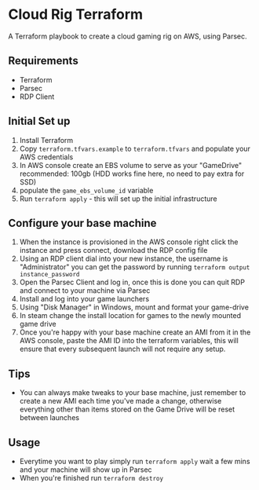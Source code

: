 # Cloud Rig Terraform
A Terraform playbook to create a cloud gaming rig on AWS, using Parsec.

## Requirements
- Terraform
- Parsec
- RDP Client

## Initial Set up
1. Install Terraform
2. Copy `terraform.tfvars.example` to `terraform.tfvars` and populate your AWS credentials
3. In AWS console create an EBS volume to serve as your "GameDrive" recommended: 100gb (HDD works fine here, no need to pay extra for SSD)
4. populate the `game_ebs_volume_id` variable
5. Run `terraform apply` - this will set up the initial infrastructure

## Configure your base machine
1. When the instance is provisioned in the AWS console right click the instance and press connect, download the RDP config file
2. Using an RDP client dial into your new instance, the username is "Administrator" you can get the password by running `terraform output instance_password`
3. Open the Parsec Client and log in, once this is done you can quit RDP and connect to your machine via Parsec
4. Install and log into your game launchers
5. Using "Disk Manager" in Windows, mount and format your game-drive
6. In steam change the install location for games to the newly mounted game drive
7. Once you're happy with your base machine create an AMI from it in the AWS console, paste the AMI ID into the terraform variables, this will ensure that every subsequent launch will not require any setup.

## Tips
- You can always make tweaks to your base machine, just remember to create a new AMI each time you've made a change, otherwise everything other than items stored on the Game Drive will be reset between launches

## Usage
- Everytime you want to play simply run `terraform apply` wait a few mins and your machine will show up in Parsec
- When you're finished run `terraform destroy`
